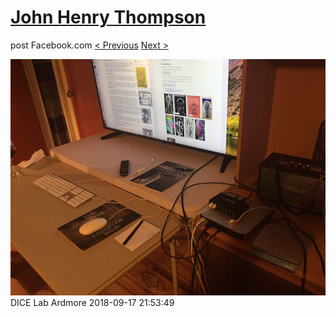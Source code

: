 # [John Henry Thompson](../README.md)
post Facebook.com
[< Previous](2018-09-19-2.md) [Next >](2018-09-17-2.md)

[![](../media/2018-09-17/Timeline-Photos-DICE-Lab-Ardmore.jpg)](../README.md)
DICE Lab Ardmore
2018-09-17 21:53:49